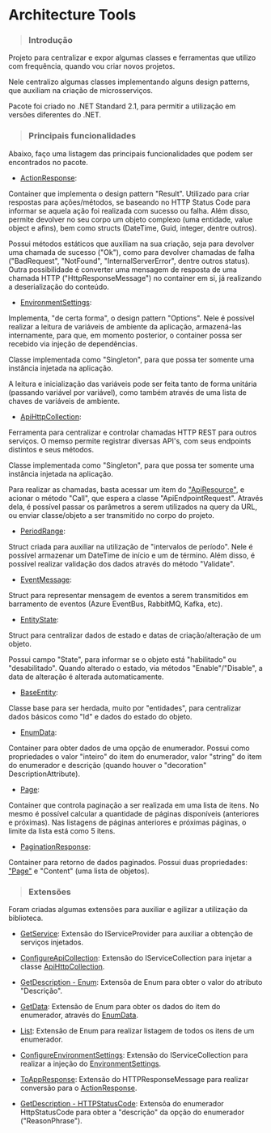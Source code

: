 # Architecture Tools

> ### Introdução

Projeto para centralizar e expor algumas classes e ferramentas que utilizo com frequência, quando vou criar novos projetos.

Nele centralizo algumas classes implementando alguns design patterns, que auxiliam na criação de microsserviços.

Pacote foi criado no .NET Standard 2.1, para permitir a utilização em versões diferentes do .NET.

> ### Principais funcionalidades

Abaixo, faço uma listagem das principais funcionalidades que podem ser encontrados no pacote.

- [ActionResponse](https://github.com/GustavoAraujo26/architecture-tools/blob/master/ArchitectureTools/Responses/ActionResponse.cs): 

Container que implementa o design pattern "Result". Utilizado para criar respostas para ações/métodos, se baseando no HTTP Status Code para informar se aquela ação foi realizada com sucesso ou falha. Além disso, permite devolver no seu corpo um objeto complexo (uma entidade, value object e afins), bem como structs (DateTime, Guid, integer, dentre outros).

Possui métodos estáticos que auxiliam na sua criação, seja para devolver uma chamada de sucesso ("Ok"), como para devolver chamadas de falha ("BadRequest", "NotFound", "InternalServerError", dentre outros status). Outra possibilidade é converter uma mensagem de resposta de uma chamada HTTP ("HttpResponseMessage") no container em si, já realizando a deserialização do conteúdo.

- [EnvironmentSettings](https://github.com/GustavoAraujo26/architecture-tools/blob/master/ArchitectureTools/Settings/EnvironmentSettings.cs):

Implementa, "de certa forma", o design pattern "Options". Nele é possível realizar a leitura de variáveis de ambiente da aplicação, armazená-las internamente, para que, em momento posterior, o container possa ser recebido via injeção de dependências.

Classe implementada como "Singleton", para que possa ter somente uma instância injetada na aplicação.

A leitura e inicialização das variáveis pode ser feita tanto de forma unitária (passando variável por variável), como também através de uma lista de chaves de variáveis de ambiente.

- [ApiHttpCollection](https://github.com/GustavoAraujo26/architecture-tools/blob/master/ArchitectureTools/HttpLibrary/ApiHttpCollection.cs):

Ferramenta para centralizar e controlar chamadas HTTP REST para outros serviços. O memso permite registrar diversas API's, com seus endpoints distintos e seus métodos.

Classe implementada como "Singleton", para que possa ter somente uma instância injetada na aplicação.

Para realizar as chamadas, basta acessar um item do ["ApiResource"](https://github.com/GustavoAraujo26/architecture-tools/blob/master/ArchitectureTools/HttpLibrary/ApiResource.cs), e acionar o método "Call", que espera a classe "ApiEndpointRequest". Através dela, é possível passar os parâmetros a serem utilizados na query da URL, ou enviar classe/objeto a ser transmitido no corpo do projeto.

- [PeriodRange](https://github.com/GustavoAraujo26/architecture-tools/blob/master/ArchitectureTools/Period/PeriodRange.cs):

Struct criada para auxiliar na utilização de "intervalos de período". Nele é possível armazenar um DateTime de início e um de término. Além disso, é possível realizar validação dos dados através do método "Validate".

- [EventMessage](https://github.com/GustavoAraujo26/architecture-tools/blob/master/ArchitectureTools/Event/EventMessage.cs):

Struct para representar mensagem de eventos a serem transmitidos em barramento de eventos (Azure EventBus, RabbitMQ, Kafka, etc).

- [EntityState](https://github.com/GustavoAraujo26/architecture-tools/blob/master/ArchitectureTools/Entities/EntityState.cs):

Struct para centralizar dados de estado e datas de criação/alteração de um objeto.

Possui campo "State", para informar se o objeto está "habilitado" ou "desabilitado". Quando alterado o estado, via métodos "Enable"/"Disable", a data de alteração é alterada automaticamente.

- [BaseEntity](https://github.com/GustavoAraujo26/architecture-tools/blob/master/ArchitectureTools/Entities/BaseEntity.cs):

Classe base para ser herdada, muito por "entidades", para centralizar dados básicos como "Id" e dados do estado do objeto.

- [EnumData](https://github.com/GustavoAraujo26/architecture-tools/blob/master/ArchitectureTools/Enums/EnumData.cs):

Container para obter dados de uma opção de enumerador. Possui como propriedades o valor "inteiro" do item do enumerador, valor "string" do item do enumerador e descrição (quando houver o "decoration" DescriptionAttribute).

- [Page](https://github.com/GustavoAraujo26/architecture-tools/blob/master/ArchitectureTools/Pagination/Page.cs):

Container que controla paginação a ser realizada em uma lista de itens. No mesmo é possível calcular a quantidade de páginas disponíveis (anteriores e próximas). Nas listagens de páginas anteriores e próximas páginas, o limite da lista está como 5 itens.

- [PaginationResponse]():

Container para retorno de dados paginados. Possui duas propriedades: ["Page"](https://github.com/GustavoAraujo26/architecture-tools/blob/master/ArchitectureTools/Pagination/Page.cs) e "Content" (uma lista de objetos).

> ### Extensões

Foram criadas algumas extensões para auxiliar e agilizar a utilização da biblioteca.

- [GetService](https://github.com/GustavoAraujo26/architecture-tools/blob/master/ArchitectureTools/Extensions/DependencyInjectionExtensions.cs): Extensão do IServiceProvider para auxiliar a obtenção de serviços injetados.

- [ConfigureApiCollection](https://github.com/GustavoAraujo26/architecture-tools/blob/master/ArchitectureTools/Extensions/DependencyInjectionExtensions.cs): Extensão do IServiceCollection para injetar a classe [ApiHttpCollection](https://github.com/GustavoAraujo26/architecture-tools/blob/master/ArchitectureTools/HttpLibrary/ApiHttpCollection.cs).

- [GetDescription - Enum](https://github.com/GustavoAraujo26/architecture-tools/blob/master/ArchitectureTools/Extensions/EnumExtensions.cs): Extensõa de Enum para obter o valor do atributo "Descrição".

- [GetData](https://github.com/GustavoAraujo26/architecture-tools/blob/master/ArchitectureTools/Extensions/EnumExtensions.cs): Extensão de Enum para obter os dados do item do enumerador, através do [EnumData](https://github.com/GustavoAraujo26/architecture-tools/blob/master/ArchitectureTools/Enums/EnumData.cs).

- [List](https://github.com/GustavoAraujo26/architecture-tools/blob/master/ArchitectureTools/Extensions/EnumExtensions.cs): Extensão de Enum para realizar listagem de todos os itens de um enumerador.

- [ConfigureEnvironmentSettings](https://github.com/GustavoAraujo26/architecture-tools/blob/master/ArchitectureTools/Extensions/EnvironmentSettingsExtensions.cs): Extensão do IServiceCollection para realizar a injeção do [EnvironmentSettings](https://github.com/GustavoAraujo26/architecture-tools/blob/master/ArchitectureTools/Settings/EnvironmentSettings.cs).

- [ToAppResponse](https://github.com/GustavoAraujo26/architecture-tools/blob/master/ArchitectureTools/Extensions/HttpClientExtensions.cs): Extensão do HTTPResponseMessage para realizar conversão para o [ActionResponse](https://github.com/GustavoAraujo26/architecture-tools/blob/master/ArchitectureTools/Responses/ActionResponse.cs).

- [GetDescription - HTTPStatusCode](https://github.com/GustavoAraujo26/architecture-tools/blob/master/ArchitectureTools/Extensions/HttpStatusCodeExtensions.cs): Extensõa do enumerador HttpStatusCode para obter a "descrição" da opção do enumerador ("ReasonPhrase").
